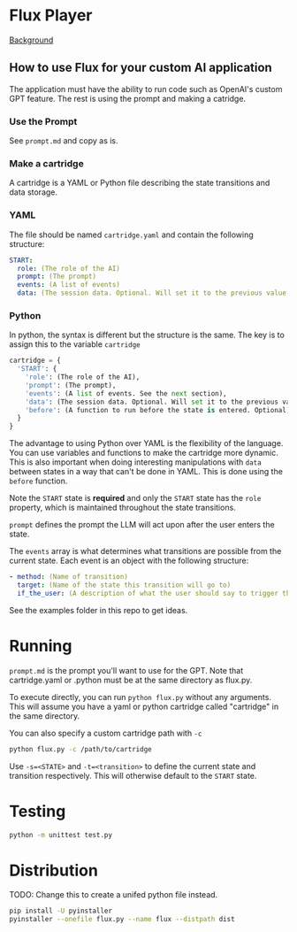 # Flux Player

[Background](https://www.adamgrant.info/flux-player)

## How to use Flux for your custom AI application

The application must have the ability to run code such as OpenAI's custom GPT feature.
The rest is using the prompt and making a catridge.

### Use the Prompt

See `prompt.md` and copy as is.

### Make a cartridge

A cartridge is a YAML or Python file describing the state transitions and data storage.

### YAML

The file should be named `cartridge.yaml` and contain the following structure:

```yaml
START:
  role: (The role of the AI)
  prompt: (The prompt)
  events: (A list of events)
  data: (The session data. Optional. Will set it to the previous value by default)
```

### Python

In python, the syntax is different but the structure is the same. The key is to assign this to the variable `cartridge`

```python
cartridge = {
  'START': {
    'role': (The role of the AI),
    'prompt': (The prompt),
    'events': (A list of events. See the next section),
    'data': (The session data. Optional. Will set it to the previous value by default),
    'before': (A function to run before the state is entered. Optional),
  }
}
```

The advantage to using Python over YAML is the flexibility of the language. You can use variables and functions to make the cartridge more dynamic. This is also important when doing interesting manipulations with `data` between states in a way that can't be done in YAML. This is done using the `before` function.

Note the `START` state is **required** and only the `START` state has the `role` property, which is maintained throughout the state transitions.

`prompt` defines the prompt the LLM will act upon after the user enters the state.

The `events` array is what determines what transitions are possible from the current state. Each event is an object with the following structure:

```yaml
- method: (Name of transition)
  target: (Name of the state this transition will go to)
  if_the_user: (A description of what the user should say to trigger this transition assuming the sentence starts with 'if the user...')
```

See the examples folder in this repo to get ideas.

# Running

`prompt.md` is the prompt you'll want to use for the GPT. Note that cartridge.yaml or .python must be at the same directory as flux.py.

To execute directly, you can run `python flux.py` without any arguments. This will assume you have a yaml or python cartridge called "cartridge" in the same directory.

You can also specify a custom cartridge path with `-c`

```bash
python flux.py -c /path/to/cartridge
```

Use `-s=<STATE>` and `-t=<transition>` to define the current state and transition respectively. This will otherwise default to the `START` state.

# Testing

```bash
python -m unittest test.py
```

# Distribution

TODO: Change this to create a unifed python file instead.

```bash
pip install -U pyinstaller
pyinstaller --onefile flux.py --name flux --distpath dist
```
